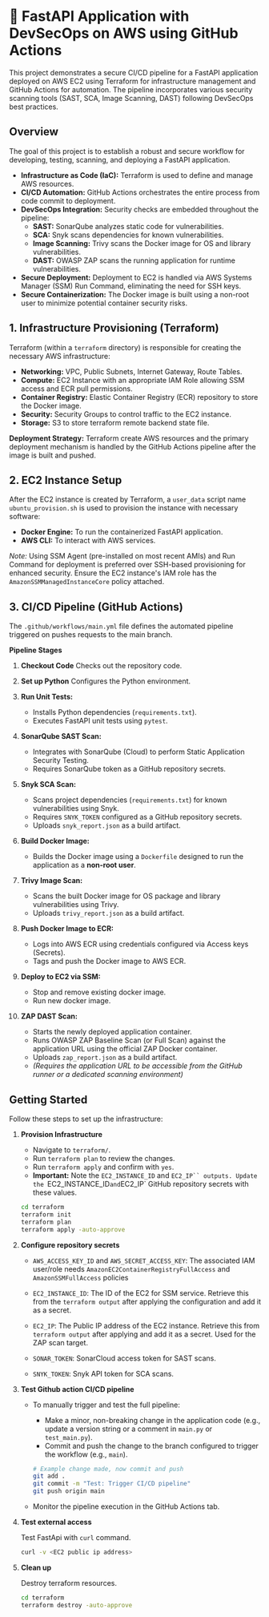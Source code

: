 # 🚀 FastAPI Application with DevSecOps on AWS using GitHub Actions

This project demonstrates a secure CI/CD pipeline for a FastAPI application deployed on AWS EC2 using Terraform for infrastructure management and GitHub Actions for automation. The pipeline incorporates various security scanning tools (SAST, SCA, Image Scanning, DAST) following DevSecOps best practices.

## Overview

The goal of this project is to establish a robust and secure workflow for developing, testing, scanning, and deploying a FastAPI application.

* **Infrastructure as Code (IaC):** Terraform is used to define and manage AWS resources.
* **CI/CD Automation:** GitHub Actions orchestrates the entire process from code commit to deployment.
* **DevSecOps Integration:** Security checks are embedded throughout the pipeline:
    * **SAST:** SonarQube analyzes static code for vulnerabilities.
    * **SCA:** Snyk scans dependencies for known vulnerabilities.
    * **Image Scanning:** Trivy scans the Docker image for OS and library vulnerabilities.
    * **DAST:** OWASP ZAP scans the running application for runtime vulnerabilities.
* **Secure Deployment:** Deployment to EC2 is handled via AWS Systems Manager (SSM) Run Command, eliminating the need for SSH keys.
* **Secure Containerization:** The Docker image is built using a non-root user to minimize potential container security risks.

## 1. Infrastructure Provisioning (Terraform)

Terraform (within a `terraform` directory) is responsible for creating the necessary AWS infrastructure:

* **Networking:** VPC, Public Subnets, Internet Gateway, Route Tables.
* **Compute:** EC2 Instance with an appropriate IAM Role allowing SSM access and ECR pull permissions.
* **Container Registry:** Elastic Container Registry (ECR) repository to store the Docker image.
* **Security:** Security Groups to control traffic to the EC2 instance.
* **Storage:** S3 to store terraform remote backend state file.

**Deployment Strategy:**
Terraform create AWS resources and the primary deployment mechanism is handled by the GitHub Actions pipeline after the image is built and pushed.

## 2. EC2 Instance Setup

After the EC2 instance is created by Terraform, a `user_data` script name `ubuntu_provision.sh` is used to provision the instance with necessary software:

* **Docker Engine:** To run the containerized FastAPI application.
* **AWS CLI:** To interact with AWS services.

*Note:* Using SSM Agent (pre-installed on most recent AMIs) and Run Command for deployment is preferred over SSH-based provisioning for enhanced security. Ensure the EC2 instance's IAM role has the `AmazonSSMManagedInstanceCore` policy attached.

## 3. CI/CD Pipeline (GitHub Actions)

The `.github/workflows/main.yml` file defines the automated pipeline triggered on pushes requests to the main branch.

**Pipeline Stages**

1.  **Checkout Code** Checks out the repository code.

2.  **Set up Python** Configures the Python environment.

3.  **Run Unit Tests:**
    * Installs Python dependencies (`requirements.txt`).
    * Executes FastAPI unit tests using `pytest`.

4.  **SonarQube SAST Scan:**
    * Integrates with SonarQube (Cloud) to perform Static Application Security Testing.
    * Requires SonarQube token as a GitHub repository secrets.

5.  **Snyk SCA Scan:**
    * Scans project dependencies (`requirements.txt`) for known vulnerabilities using Snyk.
    * Requires `SNYK_TOKEN` configured as a GitHub repository secrets.
    * Uploads `snyk_report.json` as a build artifact.

6.  **Build Docker Image:**
    * Builds the Docker image using a `Dockerfile` designed to run the application as a **non-root user**.
    
7.  **Trivy Image Scan:**
    * Scans the built Docker image for OS package and library vulnerabilities using Trivy.
    * Uploads `trivy_report.json` as a build artifact.

8.  **Push Docker Image to ECR:**
    * Logs into AWS ECR using credentials configured via Access keys (Secrets).
    * Tags and push the Docker image to AWS ECR.

9.  **Deploy to EC2 via SSM:**
    * Stop and remove existing docker image.
    * Run new docker image.

10. **ZAP DAST Scan:**
    * Starts the newly deployed application container.
    * Runs OWASP ZAP Baseline Scan (or Full Scan) against the application URL using the official ZAP Docker container.
    * Uploads `zap_report.json` as a build artifact.
    * *(Requires the application URL to be accessible from the GitHub runner or a dedicated scanning environment)*

## Getting Started

Follow these steps to set up the infrastructure:

1.  **Provision Infrastructure**
    * Navigate to `terraform/`.
    * Run `terraform plan` to review the changes.
    * Run `terraform apply` and confirm with `yes`.
    * **Important:** Note the `EC2_INSTANCE_ID` and `EC2_IP`` outputs. Update the `EC2_INSTANCE_ID` and `EC2_IP` GitHub repository secrets with these values.
    
    ```bash
    cd terraform
    terraform init
    terraform plan
    terraform apply -auto-approve
    ```

2.  **Configure repository secrets**

    * `AWS_ACCESS_KEY_ID` and `AWS_SECRET_ACCESS_KEY`: The associated IAM user/role needs `AmazonEC2ContainerRegistryFullAccess` and `AmazonSSMFullAccess` policies

    * `EC2_INSTANCE_ID`: The ID of the EC2 for SSM service. Retrieve this from the `terraform output` after applying the configuration and add it as a secret.

    * `EC2_IP`: The Public IP address of the EC2 instance. Retrieve this from `terraform output` after applying and add it as a secret. Used for the ZAP scan target.

    * `SONAR_TOKEN`: SonarCloud access token for SAST scans.

    * `SNYK_TOKEN`: Snyk API token for SCA scans.

3.  **Test Github action CI/CD pipeline**

    * To manually trigger and test the full pipeline:
        * Make a minor, non-breaking change in the application code (e.g., update a version string or a comment in `main.py` or `test_main.py`).
        * Commit and push the change to the branch configured to trigger the workflow (e.g., `main`).

        ```bash
        # Example change made, now commit and push
        git add .
        git commit -m "Test: Trigger CI/CD pipeline"
        git push origin main
        ```
    * Monitor the pipeline execution in the GitHub Actions tab.

4.  **Test external access**

    Test FastApi with `curl` command.

    ```bash
    curl -v <EC2 public ip address>
    ```

5.  **Clean up**

    Destroy terraform resources.

    ```bash
    cd terraform
    terraform destroy -auto-approve
    ```